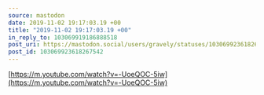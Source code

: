 ```yaml
---
source: mastodon
date: 2019-11-02 19:17:03.19 +00
title: "2019-11-02 19:17:03.19 +00"
in_reply_to: 103069919186888518
post_uri: https://mastodon.social/users/gravely/statuses/103069923618267542
post_id: 103069923618267542
---
```

[https://m.youtube.com/watch?v=-UoeQOC-5iw](https://m.youtube.com/watch?v=-UoeQOC-5iw)


